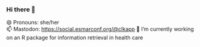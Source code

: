 ### Hi there 👋
😄 Pronouns: she/her  
📫 Mastodon: https://social.esmarconf.org/@clkapp
🔭 I’m currently working on an R package for information retrieval in health care  
<!--
**claudiakapp/claudiakapp** is a ✨ _special_ ✨ repository because its `README.md` (this file) appears on your GitHub profile.
-->
